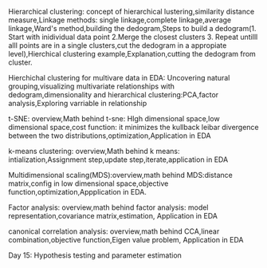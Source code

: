 Hierarchical clustering: concept of hierarchical lustering,similarity distance measure,Linkage methods: single linkage,complete linkage,average linkage,Ward's method,building the 
dedogram,Steps to build a dedogram(1. Start with inidividual data point 2.Merge the closest clusters 3. Repeat untilll alll points are in a single clusters,cut the dedogram in a appropiate level),Hierchical clustering example,Explanation,cutting the dedogram from cluster.

Hierchichal clustering for multivare data in EDA: Uncovering natural grouping,visualizing multivariate relationships with dedogram,dimensionality and hierarchical clustering:PCA,factor analysis,Exploring varriable in relationship

t-SNE: overview,Math behind t-sne: HIgh dimensional space,low dimensional space,cost function: it minimizes the kullback leibar divergence between the two distributions,optimization,Application in EDA

k-means clustering: overview,Math behind k means: intialization,Assignment step,update step,iterate,application in EDA

Multidimensional scaling(MDS):overview,math behind MDS:distance matrix,config in low dimensional space,objective function,optimization,Appplication in EDA.

Factor analysis: overview,math behind factor analysis: model representation,covariance matrix,estimation, Application in EDA

canonical correlation analysis: overview,math behind CCA,linear combination,objective function,Eigen value problem, Application in EDA


Day 15: Hypothesis testing and parameter estimation

